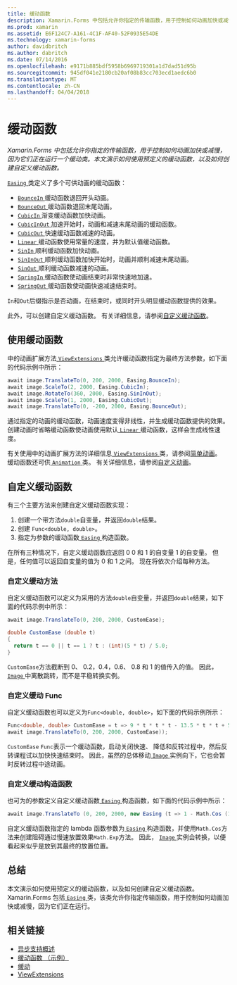 ```yaml
---
title: 缓动函数
description: Xamarin.Forms 中包括允许你指定的传输函数，用于控制如何动画加快或减慢，因为它们正在运行一个缓动类。 本文演示如何使用预定义的缓动函数，以及如何创建自定义缓动函数。
ms.prod: xamarin
ms.assetid: E6F124C7-A161-4C1F-AF40-52F0935E54DE
ms.technology: xamarin-forms
author: davidbritch
ms.author: dabritch
ms.date: 07/14/2016
ms.openlocfilehash: e9171b885bdf5958b6969719301a1d7dad51d95b
ms.sourcegitcommit: 945df041e2180cb20af08b83cc703ecd1aedc6b0
ms.translationtype: MT
ms.contentlocale: zh-CN
ms.lasthandoff: 04/04/2018
---
```

# <a name="easing-functions"></a>缓动函数

_Xamarin.Forms 中包括允许你指定的传输函数，用于控制如何动画加快或减慢，因为它们正在运行一个缓动类。本文演示如何使用预定义的缓动函数，以及如何创建自定义缓动函数。_


[ `Easing` ](https://developer.xamarin.com/api/type/Xamarin.Forms.Easing/)类定义了多个可供动画的缓动函数：

- [ `BounceIn` ](https://developer.xamarin.com/api/field/Xamarin.Forms.Easing.BounceIn/)缓动函数退回开头动画。
- [ `BounceOut` ](https://developer.xamarin.com/api/field/Xamarin.Forms.Easing.BounceOut/)缓动函数退回末尾动画。
- [ `CubicIn` ](https://developer.xamarin.com/api/field/Xamarin.Forms.Easing.CubicIn/)渐变缓动函数加快动画。
- [ `CubicInOut` ](https://developer.xamarin.com/api/field/Xamarin.Forms.Easing.CubicInOut/)加速开始时，动画和减速末尾动画的缓动函数。
- [ `CubicOut` ](https://developer.xamarin.com/api/field/Xamarin.Forms.Easing.CubicOut/)快速缓动函数减速的动画。
- [ `Linear` ](https://developer.xamarin.com/api/field/Xamarin.Forms.Easing.Linear/)缓动函数使用常量的速度，并为默认值缓动函数。
- [ `SinIn` ](https://developer.xamarin.com/api/field/Xamarin.Forms.Easing.SinIn/)顺利缓动函数加快动画。
- [ `SinInOut` ](https://developer.xamarin.com/api/field/Xamarin.Forms.Easing.SinInOut/)顺利缓动函数加快开始时，动画并顺利减速末尾动画。
- [ `SinOut` ](https://developer.xamarin.com/api/field/Xamarin.Forms.Easing.SinOut/)顺利缓动函数减速的动画。
- [ `SpringIn` ](https://developer.xamarin.com/api/field/Xamarin.Forms.Easing.SpringIn/)缓动函数使动画结束时非常快速地加速。
- [ `SpringOut` ](https://developer.xamarin.com/api/field/Xamarin.Forms.Easing.SpringOut/)缓动函数使动画快速减速结束时。

`In`和`Out`后缀指示是否动画，在结束时，或同时开头明显缓动函数提供的效果。

此外，可以创建自定义缓动函数。 有关详细信息，请参阅[自定义缓动函数](#customeasing)。

## <a name="consuming-an-easing-function"></a>使用缓动函数

中的动画扩展方法[ `ViewExtensions` ](https://developer.xamarin.com/api/type/Xamarin.Forms.ViewExtensions/)类允许缓动函数指定为最终方法参数，如下面的代码示例中所示：

```csharp
await image.TranslateTo(0, 200, 2000, Easing.BounceIn);
await image.ScaleTo(2, 2000, Easing.CubicIn);
await image.RotateTo(360, 2000, Easing.SinInOut);
await image.ScaleTo(1, 2000, Easing.CubicOut);
await image.TranslateTo(0, -200, 2000, Easing.BounceOut);
```

通过指定的动画的缓动函数，动画速度变得非线性，并生成缓动函数提供的效果。 创建动画时省略缓动函数使动画使用默认[ `Linear` ](https://developer.xamarin.com/api/field/Xamarin.Forms.Easing.Linear/)缓动函数，这样会生成线性速度。

有关使用中的动画扩展方法的详细信息[ `ViewExtensions` ](https://developer.xamarin.com/api/type/Xamarin.Forms.ViewExtensions/)类，请参阅[简单动画](~/xamarin-forms/user-interface/animation/simple.md)。 缓动函数还可供[ `Animation` ](https://developer.xamarin.com/api/type/Xamarin.Forms.Animation/)类。 有关详细信息，请参阅[自定义动画](~/xamarin-forms/user-interface/animation/custom.md)。

<a name="customeasing" />

## <a name="custom-easing-functions"></a>自定义缓动函数

有三个主要方法来创建自定义缓动函数实现：

1. 创建一个带方法`double`自变量，并返回`double`结果。
1. 创建 `Func<double, double>`。
1. 指定为参数的缓动函数[ `Easing` ](https://developer.xamarin.com/api/type/Xamarin.Forms.Easing/)构造函数。

在所有三种情况下，自定义缓动函数应返回 0 0 和 1 的自变量 1 的自变量。 但是，任何值可以返回自变量的值为 0 和 1 之间。 现在将依次介绍每种方法。

### <a name="custom-easing-method"></a>自定义缓动方法

自定义缓动函数可以定义为采用的方法`double`自变量，并返回`double`结果，如下面的代码示例中所示：

```csharp
await image.TranslateTo(0, 200, 2000, CustomEase);

double CustomEase (double t)
{
  return t == 0 || t == 1 ? t : (int)(5 * t) / 5.0;
}
```

`CustomEase`方法截断到 0、 0.2，0.4，0.6、 0.8 和 1 的值传入的值。 因此， [ `Image` ](https://developer.xamarin.com/api/type/Xamarin.Forms.Image/)中离散跳转，而不是平稳转换实例。

### <a name="custom-easing-func"></a>自定义缓动 Func

自定义缓动函数也可以定义为`Func<double, double>`，如下面的代码示例所示：

```csharp
Func<double, double> CustomEase = t => 9 * t * t * t - 13.5 * t * t + 5.5 * t;
await image.TranslateTo(0, 200, 2000, CustomEase));
```

`CustomEase` `Func`表示一个缓动函数，启动关闭快速、 降低和反转过程中，然后反转课程试以加快快速结束时。 因此，虽然的总体移动[ `Image` ](https://developer.xamarin.com/api/type/Xamarin.Forms.Image/)实例向下，它也会暂时反转过程中途动画。

### <a name="custom-easing-constructor"></a>自定义缓动构造函数

也可为的参数定义自定义缓动函数[ `Easing` ](https://developer.xamarin.com/api/type/Xamarin.Forms.Easing/)构造函数，如下面的代码示例中所示：

```csharp
await image.TranslateTo (0, 200, 2000, new Easing (t => 1 - Math.Cos (10 * Math.PI * t) * Math.Exp (-5 * t)));
```

自定义缓动函数指定的 lambda 函数参数为[ `Easing` ](https://developer.xamarin.com/api/type/Xamarin.Forms.Easing/)构造函数，并使用`Math.Cos`方法来创建阻碍通过慢速放置效果`Math.Exp`方法。 因此， [ `Image` ](https://developer.xamarin.com/api/type/Xamarin.Forms.Image/)实例会转换，以便看起来似乎是放到其最终的放置位置。

## <a name="summary"></a>总结

本文演示如何使用预定义的缓动函数，以及如何创建自定义缓动函数。 Xamarin.Forms 包括[ `Easing` ](https://developer.xamarin.com/api/type/Xamarin.Forms.Easing/)类，该类允许你指定传输函数，用于控制如何动画加快或减慢，因为它们正在运行。



## <a name="related-links"></a>相关链接

- [异步支持概述](~/cross-platform/platform/async.md)
- [缓动函数 （示例）](https://developer.xamarin.com/samples/xamarin-forms/userinterface/animation/easing/)
- [缓动](https://developer.xamarin.com/api/type/Xamarin.Forms.Easing/)
- [ViewExtensions](https://developer.xamarin.com/api/type/Xamarin.Forms.ViewExtensions/)
